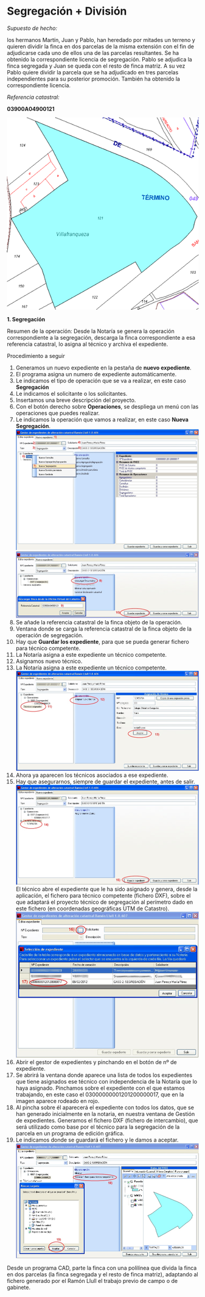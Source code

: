 # Segregación + División

*Supuesto de hecho:*

los hermanos Martín,  Juan y Pablo, han heredado por mitades un terreno y quieren dividir la finca en dos parcelas de la misma extensión con el fin de adjudicarse cada uno de ellos una de las parcelas resultantes. Se ha obtenido la correspondiente licencia de segregación. Pablo se adjudica la finca segregada y Juan se queda con el resto de finca matriz. A su vez Pablo quiere dividir la parcela que se ha adjudicado en tres parcelas independientes para su posterior promoción. También ha obtenido la correspondiente licencia.

*Referencia catastral:*

**03900A04900121**

![](images/seg+div/seg+div1.jpg)


**1. Segregación**

Resumen de la operación:
Desde la Notaría se genera la operación correspondiente a la segregación, descarga la finca correspondiente a esa referencia catastral, lo asigna al técnico y archiva el expediente.

Procedimiento a seguir
1. Generamos un nuevo expediente en la pestaña de **nuevo expediente**.
2. El programa asigna un numero de expediente automáticamente.
3. Le indicamos el tipo de operación que se va a realizar, en este caso **Segregación**
4. Le indicamos el solicitante o los solicitantes.
5. Insertamos una breve descripción del proyecto.
6. Con el botón derecho sobre **Operaciones**, se despliega un menú con las operaciones que puedes realizar.
7. Le indicamos la operación que vamos a realizar, en este caso **Nueva Segregación**.![](images/seg+div/seg+div2.jpg)![](images/seg+div/seg+div3.jpg)
8. Se añade la referencia catastral de la finca objeto de la operación. 
9. Ventana donde se carga la referencia catastral de la finca objeto de la operación de segregación.
10. Hay que **Guardar los expediente**, para que se pueda generar fichero para técnico competente.
11. La Notaría asigna a este expediente un técnico competente.
12. Asignamos nuevo técnico.
13. La Notaría asigna a este expediente un técnico competente.![](images/seg+div/seg+div4.jpg)
14. Ahora ya aparecen los técnicos asociados a ese expediente.
15. Hay que asegurarnos, siempre de guardar el expediente, antes de salir.![](images/seg+div/seg+div5.jpg)El técnico abre el expediente que le ha sido asignado y genera, desde la aplicación, el fichero para técnico competente (fichero DXF), sobre el que adaptará el proyecto técnico de segregación al perímetro dado en este fichero (en coordenadas geográficas UTM de Catastro).![](images/seg+div/seg+div6.jpg)
16. Abrir el gestor de expedientes y pinchando  en el botón de nº de expediente.
17. Se abrirá la ventana donde aparece una lista de todos los expedientes que tiene asignados ese técnico con independencia de la Notaría que lo haya asignado. Pinchamos sobre el expediente con el que estamos trabajando, en este caso el 03000000001201200000017, que en la imagen aparece rodeado en rojo.
18. Al pincha sobre él aparecerá el expediente con todos los datos, que se han generado inicialmente en la notaria, en nuestra ventana de Gestión de expedientes. Generamos el fichero DXF (fichero de intercambio), que será utilizado como base por el técnico para la segregación de la parcela en un programa de edición gráfica.
19. Le indicamos donde se guardará el fichero y le damos a aceptar.![](images/seg+div/seg+div7.jpg)

Desde un programa CAD, parte la finca con una polilínea que divida la finca en dos parcelas (la finca segregada y el resto de finca matriz), adaptando al fichero generado por el Ramón Llull el trabajo previo de campo o de gabinete.

